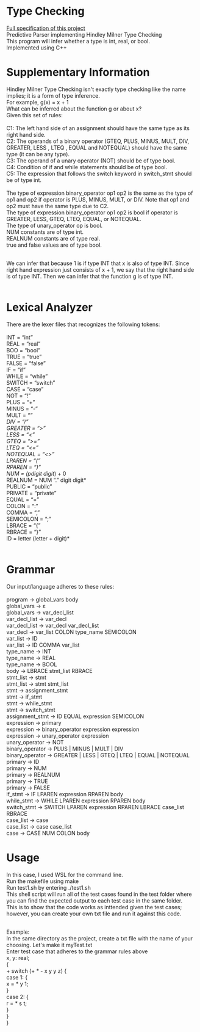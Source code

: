 # Type Checking
[Full specification of this project](https://github.com/TheMadBen/Predictive_Parser_Hindley/blob/master/CSE340_Project3.pdf)<br>
Predictive Parser implementing Hindley Milner Type Checking<br>
This program will infer whether a type is int, real, or bool.<br>
Implemented using C++<br>

# Supplementary Information
Hindley Milner Type Checking isn't exactly type checking like the name implies; it is a form of type inference.<br>
For example, g(x) = x + 1<br>
What can be inferred about the function g or about x?<br>
Given this set of rules:<br><br>
C1: The left hand side of an assignment should have the same type as its right hand side.<br>
C2: The operands of a binary operator (GTEQ, PLUS, MINUS, MULT, DIV, GREATER, LESS , LTEQ , EQUAL and NOTEQUAL) should have the same type (it can be any type).<br>
C3: The operand of a unary operator (NOT) should be of type bool.<br>
C4: Condition of if and while statements should be of type bool.<br>
C5: The expression that follows the switch keyword in switch_stmt should be of type int.<br><br>
The type of expression binary_operator op1 op2 is the same as the type of op1 and op2 if operator is PLUS, MINUS, MULT, or DIV. Note that op1 and op2 must have the same type due to C2.<br>
The type of expression binary_operator op1 op2 is bool if operator is GREATER, LESS, GTEQ, LTEQ, EQUAL, or NOTEQUAL.<br>
The type of unary_operator op is bool.<br>
NUM constants are of type int.<br>
REALNUM constants are of type real.<br>
true and false values are of type bool.<br><br>

We can infer that because 1 is if type INT that x is also of type INT. Since right hand expression just consists of x + 1, we say that the right hand side is of type INT. Then we can infer that the function g is of type INT.<br><br>

# Lexical Analyzer
There are the lexer files that recognizes the following tokens:<br><br>
INT = “int”<br>
REAL = “real”<br>
BOO = “bool”<br>
TRUE = “true”<br>
FALSE = “false”<br>
IF = “if”<br>
WHILE = “while”<br>
SWITCH = “switch”<br>
CASE = “case”<br>
NOT = “!”<br>
PLUS = “+”<br>
MINUS = “-”<br>
MULT = “*”<br>
DIV = “/”<br>
GREATER = “>”<br>
LESS = “<”<br>
GTEQ = “>=”<br>
LTEQ = “<=”<br>
NOTEQUAL = “<>”<br>
LPAREN = “(”<br>
RPAREN = “)”<br>
NUM = (pdigit digit*) + 0<br>
REALNUM = NUM “.” digit digit*<br>
PUBLIC = “public”<br>
PRIVATE = “private”<br>
EQUAL = “=”<br>
COLON = “:”<br>
COMMA = “,”<br>
SEMICOLON = “;”<br>
LBRACE = “{”<br>
RBRACE = “}”<br>
ID = letter (letter + digit)*<br><br>

# Grammar
Our input/language adheres to these rules:<br><br>
program -> global_vars body<br>
global_vars -> ε<br>
global_vars -> var_decl_list<br>
var_decl_list -> var_decl<br>
var_decl_list -> var_decl var_decl_list<br>
var_decl -> var_list COLON type_name SEMICOLON<br>
var_list -> ID<br>
var_list -> ID COMMA var_list<br>
type_name -> INT<br>
type_name -> REAL<br>
type_name -> BOOL<br>
body -> LBRACE stmt_list RBRACE<br>
stmt_list -> stmt<br>
stmt_list -> stmt stmt_list<br>
stmt -> assignment_stmt<br>
stmt -> if_stmt<br>
stmt -> while_stmt<br>
stmt -> switch_stmt<br>
assignment_stmt -> ID EQUAL expression SEMICOLON<br>
expression -> primary<br>
expression -> binary_operator expression expression<br>
expression -> unary_operator expression<br>
unary_operator -> NOT<br>
binary_operator -> PLUS | MINUS | MULT | DIV<br>
binary_operator -> GREATER | LESS | GTEQ | LTEQ | EQUAL | NOTEQUAL<br>
primary -> ID<br>
primary -> NUM<br>
primary -> REALNUM<br>
primary -> TRUE<br>
primary -> FALSE<br>
if_stmt -> IF LPAREN expression RPAREN body<br>
while_stmt -> WHILE LPAREN expression RPAREN body<br>
switch_stmt -> SWITCH LPAREN expression RPAREN LBRACE case_list RBRACE<br>
case_list -> case<br>
case_list -> case case_list<br>
case -> CASE NUM COLON body<br>

# Usage
In this case, I used WSL for the command line.<br>
Run the makefile using make<br>
Run test1.sh by entering ./test1.sh<br>
This shell script will run all of the test cases found in the test folder where you can find the expected output to each test case in the same folder.<br>
This is to show that the code works as inttended given the test cases; however, you can create your own txt file and run it against this code.<br><br>

Example:<br>
In the same directory as the project, create a txt file with the name of your choosing. Let's make it myTest.txt<br>
Enter test case that adheres to the grammar rules above<br>
x, y: real;<br>
{<br>
        + switch (+ * - x y y z) {<br>
        case 1: {<br>
            x = * y 1;<br>
        }<br>
        case 2: {<br>
            r = * s t;<br>
        }<br>
    }<br>
}<br>

